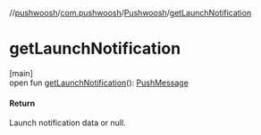 //[pushwoosh](../../../index.md)/[com.pushwoosh](../index.md)/[Pushwoosh](index.md)/[getLaunchNotification](get-launch-notification.md)

# getLaunchNotification

[main]\
open fun [getLaunchNotification](get-launch-notification.md)(): [PushMessage](../../com.pushwoosh.notification/-push-message/index.md)

#### Return

Launch notification data or null.
